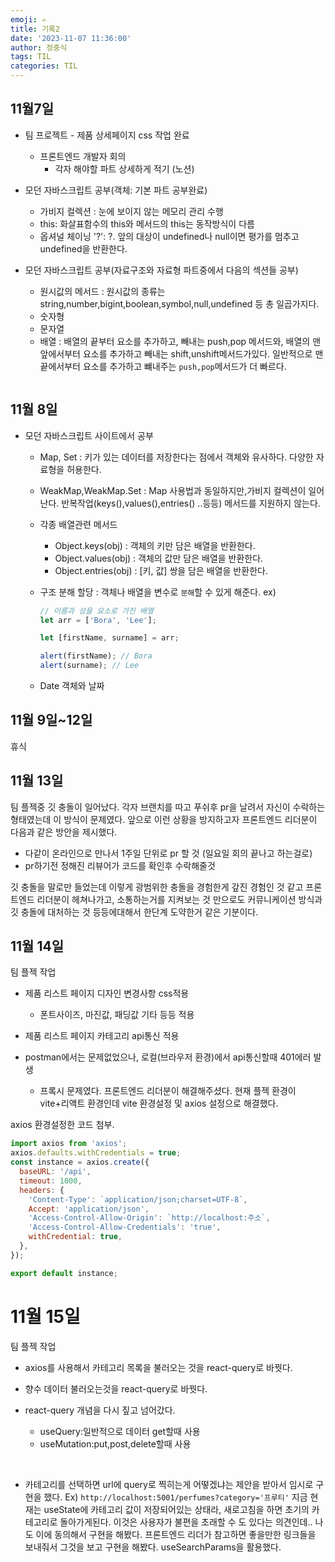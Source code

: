 ```yaml
---
emoji: ✍
title: 기록2
date: '2023-11-07 11:36:00'
author: 정중식
tags: TIL
categories: TIL
---
```


## 11월7일

- 팀 프로젝트 - 제품 상세페이지 css 작업 완료

  - 프론트엔드 개발자 회의
    - 각자 해야할 파트 상세하게 적기 (노션)

- 모던 자바스크립트 공부(객체: 기본 파트 공부완료)

  - 가비지 컬렉션 : 눈에 보이지 않는 메모리 관리 수행
  - this: 화살표함수의 this와 메서드의 this는 동작방식이 다름
  - 옵셔널 체이닝 '?': ?. 앞의 대상이 undefined나 null이면 평가를 멈추고 undefined을 반환한다.

- 모던 자바스크립트 공부(자료구조와 자료형 파트중에서 다음의 섹션들 공부)
  - 원시값의 메서드 : 원시값의 종류는 string,number,bigint,boolean,symbol,null,undefined 등 총 일곱가지다.
  - 숫자형
  - 문자열
  - 배열 : 배열의 끝부터 요소를 추가하고, 빼내는 push,pop 메서드와, 배열의 맨 앞에서부터 요소를 추가하고 빼내는 shift,unshift메서드가있다.
    일반적으로 맨 끝에서부터 요소를 추가하고 뺴내주는 `push,pop`메서드가 더 빠르다.

```toc

```

## 11월 8일

- 모던 자바스크립트 사이트에서 공부

  - Map, Set : 키가 있는 데이터를 저장한다는 점에서 객체와 유사하다.
    다양한 자료형을 허용한다.
  - WeakMap,WeakMap.Set : Map 사용법과 동일하지만,가비지 컬렉션이 일어난다. 반복작업(keys(),values(),entries() ..등등) 메서드를 지원하지 않는다.

  - 각종 배열관련 메서드

    - Object.keys(obj) : 객체의 키만 담은 배열을 반환한다.
    - Object.values(obj) : 객체의 값만 담은 배열을 반환한다.
    - Object.entries(obj) : [키, 값] 쌍을 담은 배열을 반환한다.

  - 구조 분해 할당 : 객체나 배열을 변수로 `분해`할 수 있게 해준다.
    ex)

    ```js
    // 이름과 성을 요소로 가진 배열
    let arr = ['Bora', 'Lee'];

    let [firstName, surname] = arr;

    alert(firstName); // Bora
    alert(surname); // Lee
    ```

  - Date 객체와 날짜

## 11월 9일~12일

휴식

## 11월 13일

팀 플젝중 깃 충돌이 일어났다.
각자 브랜치를 따고 푸쉬후 pr을 날려서 자신이 수락하는 형태였는데 이 방식이 문제였다.
앞으로 이런 상황을 방지하고자 프론트엔드 리더분이 다음과 같은 방안을 제시했다.

- 다같이 온라인으로 만나서 1주일 단위로 pr 할 것 (일요일 회의 끝나고 하는걸로)
- pr하기전 정해진 리뷰어가 코드를 확인후 수락해줄것

깃 충돌을 말로만 들었는데 이렇게 광범위한 충돌을 경험한게 갚진 경험인 것 같고 프론트엔드 리더분이 헤쳐나가고, 소통하는거를 지켜보는 것 만으로도 커뮤니케이션 방식과 깃 충돌에 대처하는 것 등등에대해서 한단계 도약한거 같은 기분이다.

## 11월 14일

팀 플젝 작업

- 제품 리스트 페이지 디자인 변경사항 css적용
  - 폰트사이즈, 마진값, 패딩값 기타 등등 적용 <br/>
- 제품 리스트 페이지 카테고리 api통신 적용

- postman에서는 문제없었으나, 로컬(브라우저 환경)에서 api통신할때 401에러 발생
  - 프록시 문제였다. 프론트엔드 리더분이 해결해주셨다.
    현재 플젝 환경이 vite+리액트 환경인데 vite 환경설정 및 axios 설정으로 해결했다.

axios 환경설정한 코드 첨부.

```js
import axios from 'axios';
axios.defaults.withCredentials = true;
const instance = axios.create({
  baseURL: '/api',
  timeout: 1000,
  headers: {
    'Content-Type': `application/json;charset=UTF-8`,
    Accept: 'application/json',
    'Access-Control-Allow-Origin': `http://localhost:주소`,
    'Access-Control-Allow-Credentials': 'true',
    withCredential: true,
  },
});

export default instance;
```

# 11월 15일

팀 플젝 작업

- axios를 사용해서 카테고리 목록을 불러오는 것을 react-query로 바꿧다.

- 향수 데이터 불러오는것을 react-query로 바꿧다.

- react-query 개념을 다시 짚고 넘어갔다.
  - useQuery:일반적으로 데이터 get할때 사용
  - useMutation:put,post,delete할때 사용

<br/>

- 카테고리를 선택하면 url에 query로 찍히는게 어떻겠냐는 제안을 받아서 임시로 구현을 했다.
  Ex) `http://localhost:5001/perfumes?category='프루티'`
  지금 현재는 useState에 카테고리 값이 저장되어있는 상태라, 새로고침을 하면 초기의 카테고리로 돌아가게된다.
  이것은 사용자가 불편을 초래할 수 도 있다는 의견인데.. 나도 이에 동의해서 구현을 해봤다.
  프론트엔드 리더가 참고하면 좋을만한 링크들을 보내줘서 그것을 보고 구현을 해봤다.
  useSearchParams을 활용했다.
